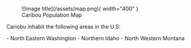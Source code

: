 <figure markdown="span">
  ![Image title](/assets/map.png){ width="400" }
  <figcaption>Caribou Population Map</figcaption>
</figure>

<p>Cariobu inhabit the following areas in the U.S:</p>
- North Eastern Washington
- Northern Idaho
- North Western Montana


